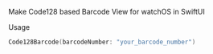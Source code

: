 Make Code128 based Barcode View for watchOS in SwiftUI


Usage

```swift
Code128Barcode(barcodeNumber: "your_barcode_number")
```
